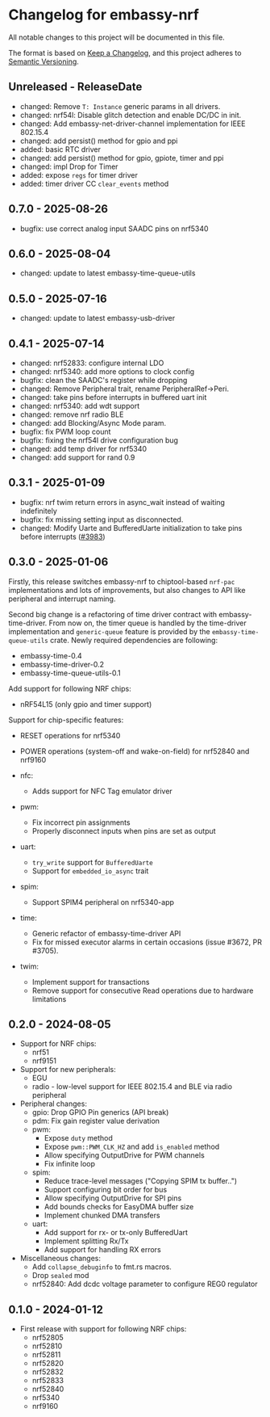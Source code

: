 # Changelog for embassy-nrf

All notable changes to this project will be documented in this file.

The format is based on [Keep a Changelog](https://keepachangelog.com/en/1.0.0/),
and this project adheres to [Semantic Versioning](https://semver.org/spec/v2.0.0.html).

<!-- next-header -->
## Unreleased - ReleaseDate

- changed: Remove `T: Instance` generic params in all drivers.
- changed: nrf54l: Disable glitch detection and enable DC/DC in init.
- changed: Add embassy-net-driver-channel implementation for IEEE 802.15.4
- changed: add persist() method for gpio and ppi
- added: basic RTC driver
- changed: add persist() method for gpio, gpiote, timer and ppi
- changed: impl Drop for Timer
- added: expose `regs` for timer driver
- added: timer driver CC `clear_events` method

## 0.7.0 - 2025-08-26

- bugfix: use correct analog input SAADC pins on nrf5340

## 0.6.0 - 2025-08-04

- changed: update to latest embassy-time-queue-utils

## 0.5.0 - 2025-07-16

- changed: update to latest embassy-usb-driver

## 0.4.1 - 2025-07-14

- changed: nrf52833: configure internal LDO
- changed: nrf5340: add more options to clock config
- bugfix: clean the SAADC's register while dropping
- changed: Remove Peripheral trait, rename PeripheralRef->Peri.
- changed: take pins before interrupts in buffered uart init
- changed: nrf5340: add wdt support
- changed: remove nrf radio BLE
- changed: add Blocking/Async Mode param.
- bugfix: fix PWM loop count
- bugfix: fixing the nrf54l drive configuration bug
- changed: add temp driver for nrf5340
- changed: add support for rand 0.9

## 0.3.1 - 2025-01-09

- bugfix: nrf twim return errors in async\_wait instead of waiting indefinitely
- bugfix: fix missing setting input as disconnected.
- changed: Modify Uarte and BufferedUarte initialization to take pins before interrupts ([#3983](https://github.com/embassy-rs/embassy/pull/3983))


## 0.3.0 - 2025-01-06

Firstly, this release switches embassy-nrf to chiptool-based `nrf-pac`
implementations and lots of improvements, but also changes to API like
peripheral and interrupt naming.

Second big change is a refactoring of time driver contract with
embassy-time-driver. From now on, the timer queue is handled by the
time-driver implementation and `generic-queue` feature is provided by
the `embassy-time-queue-utils` crate. Newly required dependencies are
following:
  - embassy-time-0.4
  - embassy-time-driver-0.2
  - embassy-time-queue-utils-0.1

Add support for following NRF chips:
  - nRF54L15 (only gpio and timer support)

Support for chip-specific features:
  - RESET operations for nrf5340
  - POWER operations (system-off and wake-on-field) for nrf52840 and nrf9160

- nfc:
  - Adds support for NFC Tag emulator driver
- pwm:
  - Fix incorrect pin assignments
  - Properly disconnect inputs when pins are set as output
- uart:
  - `try_write` support for `BufferedUarte`
  - Support for `embedded_io_async` trait
- spim:
  - Support SPIM4 peripheral on nrf5340-app
- time:
  - Generic refactor of embassy-time-driver API
  - Fix for missed executor alarms in certain occasions (issue #3672, PR #3705).
- twim:
  - Implement support for transactions
  - Remove support for consecutive Read operations due to hardware limitations

## 0.2.0 - 2024-08-05

- Support for NRF chips:
  - nrf51
  - nrf9151
- Support for new peripherals:
  - EGU
  - radio - low-level support for IEEE 802.15.4 and BLE via radio peripheral
- Peripheral changes:
  - gpio: Drop GPIO Pin generics (API break)
  - pdm: Fix gain register value derivation
  - pwm:
    - Expose `duty` method
    - Expose `pwm::PWM_CLK_HZ` and add `is_enabled` method
    - Allow specifying OutputDrive for PWM channels
    - Fix infinite loop
  - spim:
    - Reduce trace-level messages ("Copying SPIM tx buffer..")
    - Support configuring bit order for bus
    - Allow specifying OutputDrive for SPI pins
    - Add bounds checks for EasyDMA buffer size
    - Implement chunked DMA transfers
  - uart:
    - Add support for rx- or tx-only BufferedUart
    - Implement splitting Rx/Tx
    - Add support for handling RX errors
- Miscellaneous changes:
  - Add `collapse_debuginfo` to fmt.rs macros.
  - Drop `sealed` mod
  - nrf52840: Add dcdc voltage parameter to configure REG0 regulator

## 0.1.0 - 2024-01-12

- First release with support for following NRF chips:
  - nrf52805
  - nrf52810
  - nrf52811
  - nrf52820
  - nrf52832
  - nrf52833
  - nrf52840
  - nrf5340
  - nrf9160


